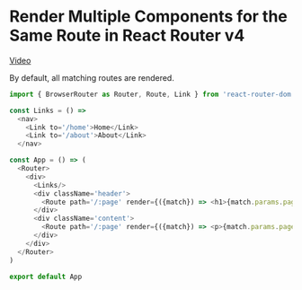 # Render Multiple Components for the Same Route in React Router v4
[Video](https://egghead.io/lessons/react-rendering-multiple-components-for-the-same-route-in-react-router-v4)

By default, all matching routes are rendered.

```js
import { BrowserRouter as Router, Route, Link } from 'react-router-dom'

const Links = () =>
  <nav>
    <Link to='/home'>Home</Link>
    <Link to='/about'>About</Link>
  </nav>

const App = () => (
  <Router>
    <div>
      <Links/>
      <div className='header'>
        <Route path='/:page' render={({match}) => <h1>{match.params.page} header</h1>} />
      </div>
      <div className='content'>
        <Route path='/:page' render={({match}) => <p>{match.params.page} content</p>} />
      </div>
    </div>
  </Router>
)

export default App
```
